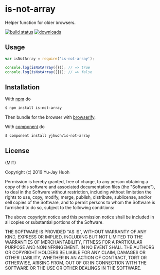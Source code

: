 
# is-not-array

Helper function for older browsers.

[![build status](https://circleci.com/gh/yjhuoh/is-not-array.svg?style=shield&circle-token=ec767b8d72f9bb07760090d9d28db487c40da7ea)](https://circleci.com/gh/yjhuoh/is-not-array)
[![downloads](https://img.shields.io/npm/dm/is-not-array.svg)](https://www.npmjs.org/package/is-not-array)

## Usage

```js
var isNotArray = require('is-not-array');

console.log(isNotArray({})); // => true
console.log(isNotArray([])); // => false
```

## Installation

With [npm](http://npmjs.org) do

```bash
$ npm install is-not-array
```

Then bundle for the browser with
[browserify](https://github.com/substack/browserify).

With [component](http://component.io) do

```bash
$ component install yjhuoh/is-not-array
```

## License

(MIT)

Copyright (c) 2016 Yu-Jay Huoh

Permission is hereby granted, free of charge, to any person obtaining a copy of
this software and associated documentation files (the "Software"), to deal in
the Software without restriction, including without limitation the rights to
use, copy, modify, merge, publish, distribute, sublicense, and/or sell copies
of the Software, and to permit persons to whom the Software is furnished to do
so, subject to the following conditions:

The above copyright notice and this permission notice shall be included in all
copies or substantial portions of the Software.

THE SOFTWARE IS PROVIDED "AS IS", WITHOUT WARRANTY OF ANY KIND, EXPRESS OR
IMPLIED, INCLUDING BUT NOT LIMITED TO THE WARRANTIES OF MERCHANTABILITY,
FITNESS FOR A PARTICULAR PURPOSE AND NONINFRINGEMENT. IN NO EVENT SHALL THE
AUTHORS OR COPYRIGHT HOLDERS BE LIABLE FOR ANY CLAIM, DAMAGES OR OTHER
LIABILITY, WHETHER IN AN ACTION OF CONTRACT, TORT OR OTHERWISE, ARISING FROM,
OUT OF OR IN CONNECTION WITH THE SOFTWARE OR THE USE OR OTHER DEALINGS IN THE
SOFTWARE.

